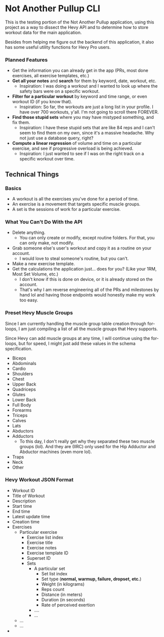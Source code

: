 # Not Another Pullup CLI

This is the testing portion of the Not Another Pullup application, using this project as a way to dissect the Hevy API and to determine how to store workout data for the main application.

Besides from helping me figure out the backend of this application, it also has some useful utility functions for Hevy Pro users.


### Planned Features

- Get the information you can already get in the app (PRs, most done exercises, all exercise templates, etc.)
- **Get all your notes** and **search** for them by keyword, date, workout, etc.
  - Inspiration: I was doing a workout and I wanted to look up where the safety bars were on a specific workout.
- **Filter for a particular workout** by keyword and time range, or even workout ID (if you know that).
  - Inspiration: So far, the workouts are just a long list in your profile. I have over 700 workouts, y'all. I'm not going to scroll there FOREVER.
- **Find those stupid sets** where you may have mistyped something, and fix them.
  - Inspiration: I have these stupid sets that are like 84 reps and I can't seem to find them on my own, since it's a massive headache. Why not just use a database query, right?
- **Compute a linear regression** of volume and time on a particular exercise, and see if progressive overload is being achieved.
  - Inspiration: I just wanted to see if I was on the right track on a specific workout over time.

## Technical Things

### Basics

- A workout is all the exercises you've done for a period of time.
- An exercise is a movement that targets specific muscle groups.
- A set is the sessions of work for a particular exercise.

### What You Can't Do With the API
- Delete anything.
  - You can only create or modify, except routine folders. For that, you can only make, not modify.
- Grab someone else's user's workout and copy it as a routine on your account.
  - I would love to steal someone's routine, but you can't.
- Make a new exercise template.
- Get the calculations the application just... does for you? (Like your 1RM, Most Set Volume, etc.)
  - I don't know if this is done on device, or it is already stored on the account.
  - That's why I am reverse engineering all of the PRs and milestones by hand lol and having those endpoints would honestly make my work too easy.

### Preset Hevy Muscle Groups
Since I am currently handling the muscle group table creation through for-loops, I am just compiling a list of all the muscle groups that Hevy supports.

Since Hevy can add muscle groups at any time, I will continue using the for-loops, but for speed, I might just add these values in the schema specification.
- Biceps
- Abdominals
- Cardio
- Shoulders
- Chest
- Upper Back
- Quadriceps
- Glutes
- Lower Back
- Full Body
- Forearms
- Triceps
- Calves
- Lats
- Abductors
- Adductors
  - To this day, I don't really get why they separated these two muscle groups (lol). And they are (IIRC) only used for the Hip Adductor and Abductor machines (even more lol).
- Traps
- Neck
- Other
### Hevy Workout JSON Format

- Workout ID
- Title of Workout
- Description
- Start time
- End time
- Latest update time
- Creation time
- Exercises
  - Particular exercise
    - Exercise list index
    - Exercise title
    - Exercise notes
    - Exercise template ID
    - Superset ID
    - Sets
      - A particular set
        - Set list index
        - Set type (**normal, warmup, failure, dropset, etc.**)
        - Weight (in kilograms)
        - Reps count
        - Distance (in meters)
        - Duration (in seconds)
        - Rate of perceived exertion
      - ....
      - ...
  - ...
  - ...
-
